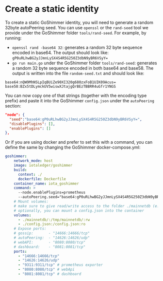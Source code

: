 # Create a static identity

To create a static GoShimmer identity, you will need to generate a random 32byte autoPeering seed. You can use `openssl` or the `rand-seed` tool we provide under the GoShimmer folder `tools/rand-seed`.
For example, by running:
* `openssl rand -base64 32`: generates a random 32 byte sequence encoded in base64. The output should look like: `gP0uRLhwBG2yJJmnLySX4S4R5G250Z3dbN9yBR6VSyY=`
* `go run main.go` under the GoShimmer folder `tools/rand-seed`: generates a random 32 byte sequence encoded in both base64 and base58. The output is written into the file `random-seed.txt` and should look like:
```
base64:nQW9MhNSLpIqBUiZe90XI320g680zxFoB1UIK09Acus=
base58:BZx5tDLymckUV5wiswXJtajgQrBEzTBBRR4uGfr1YNGS
```

You can now copy one of that strings (together with the encoding type prefix) and paste it into the GoShimmer `config.json` under the `autoPeering` section:

```json
"node": {
  "seed":"base64:gP0uRLhwBG2yJJmnLySX4S4R5G250Z3dbN9yBR6VSyY=",
  "disablePlugins": [],
  "enablePlugins": []
},
``` 

Or if you are using docker and prefer to set this with a command, you can define the same by changing the GoShimmer docker-compose.yml:
```yml
goshimmer:
    network_mode: host
    image: iotaledger/goshimmer
    build:
      context: ./
      dockerfile: Dockerfile
    container_name: iota_goshimmer
    command: >
      --node.enablePlugins=prometheus
      --autoPeering.seed="base64:gP0uRLhwBG2yJJmnLySX4S4R5G250Z3dbN9yBR6VSyY="
    # Mount volumes:
    # make sure to give read/write access to the folder ./mainnetdb (e.g., chmod -R 777 ./mainnetdb)
    # optionally, you can mount a config.json into the container
    volumes:
      - ./mainnetdb/:/tmp/mainnetdb/:rw
      - ./config.json:/config.json:ro
    # Expose ports:
    # gossip:       - "14666:14666/tcp"
    # autoPeering:  - "14626:14626/udp"
    # webAPI:       - "8080:8080/tcp"
    # dashboard:    - "8081:8081/tcp"
    ports:
      - "14666:14666/tcp"
      - "14626:14626/udp"
      - "9311:9311/tcp" # prometheus exporter
      - "8080:8080/tcp" # webApi
      - "8081:8081/tcp" # dashboard
```